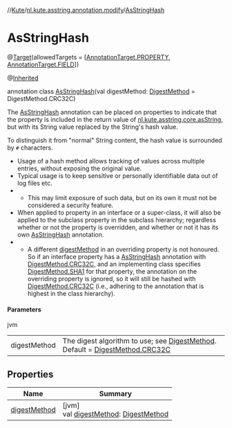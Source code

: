 //[Kute](../../../index.md)/[nl.kute.asstring.annotation.modify](../index.md)/[AsStringHash](index.md)

# AsStringHash

@[Target](https://kotlinlang.org/api/latest/jvm/stdlib/kotlin.annotation/-target/index.html)(allowedTargets = [[AnnotationTarget.PROPERTY](https://kotlinlang.org/api/latest/jvm/stdlib/kotlin.annotation/-annotation-target/-p-r-o-p-e-r-t-y/index.html), [AnnotationTarget.FIELD](https://kotlinlang.org/api/latest/jvm/stdlib/kotlin.annotation/-annotation-target/-f-i-e-l-d/index.html)])

@[Inherited](https://docs.oracle.com/javase/8/docs/api/java/lang/annotation/Inherited.html)

annotation class [AsStringHash](index.md)(val digestMethod: [DigestMethod](../../nl.kute.hashing/-digest-method/index.md) = DigestMethod.CRC32C)

The [AsStringHash](index.md) annotation can be placed on properties to indicate that the property is included in the return value of [nl.kute.asstring.core.asString](../../nl.kute.asstring.core/as-string.md), but with its String value replaced by the String's hash value.

To distinguish it from &quot;normal&quot; String content, the hash value is surrounded by `#` characters.

- 
   Usage of a hash method allows tracking of values across multiple entries, without exposing the original value.
- 
   Typical usage is to keep sensitive or personally identifiable data out of log files etc.
- - 
      This may limit exposure of such data, but on its own it must not be considered a security feature.
- 
   When applied to property in an interface or a super-class, it will also be applied to the subclass property in the subclass hierarchy; regardless whether or not the property is overridden, and whether or not it has its own [AsStringHash](index.md) annotation.
- - 
      A different [digestMethod](digest-method.md) in an overriding property is not honoured. So if an interface property has       a [AsStringHash](index.md) annotation with [DigestMethod.CRC32C](../../nl.kute.hashing/-digest-method/-c-r-c32-c/index.md), and an implementing class specifies [DigestMethod.SHA1](../../nl.kute.hashing/-digest-method/-s-h-a1/index.md)       for that property, the annotation on the overriding property is ignored, so it will still be hashed with       [DigestMethod.CRC32C](../../nl.kute.hashing/-digest-method/-c-r-c32-c/index.md) (i.e., adhering to the annotation that is highest in the class hierarchy).

#### Parameters

jvm

| | |
|---|---|
| digestMethod | The digest algorithm to use; see [DigestMethod](../../nl.kute.hashing/-digest-method/index.md). Default = [DigestMethod.CRC32C](../../nl.kute.hashing/-digest-method/-c-r-c32-c/index.md) |

## Properties

| Name | Summary |
|---|---|
| [digestMethod](digest-method.md) | [jvm]<br>val [digestMethod](digest-method.md): [DigestMethod](../../nl.kute.hashing/-digest-method/index.md) |
